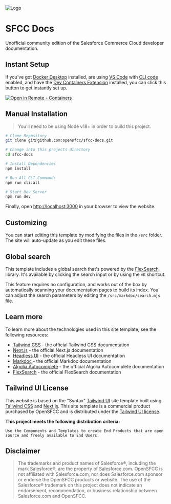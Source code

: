 ![Logo](https://avatars.githubusercontent.com/u/151680118?s=200&v=4 "Logo")

# SFCC Docs

Unofficial community edition of the Salesforce Commerce Cloud developer documentation.

## Instant Setup

If you've got [Docker Desktop](https://www.docker.com/products/docker-desktop/) installed, are using [VS Code](https://code.visualstudio.com) with [CLI code](https://code.visualstudio.com/docs/editor/command-line) enabled, and have the [Dev Containers Extension](https://marketplace.visualstudio.com/items?itemName=ms-vscode-remote.remote-containers) installed, you can click this button to get instantly set up.

[![Open in Remote - Containers](https://img.shields.io/static/v1?style=for-the-badge&label=Remote%20-%20Containers&message=Open&color=blue&logo=visualstudiocode)](https://vscode.dev/redirect?url=vscode://ms-vscode-remote.remote-containers/cloneInVolume?url=git@github.com:opensfcc/sfcc-docs.git)

## Manual Installation

> You'll need to be using Node v18+ in order to build this project.

```bash
# Clone Repository
git clone git@github.com:opensfcc/sfcc-docs.git

# Change into this projects directory
cd sfcc-docs

# Install Dependencies
npm install

# Run All CLI Commands
npm run cli:all

# Start Dev Server
npm run dev
```

Finally, open [http://localhost:3000](http://localhost:3000) in your browser to view the website.

## Customizing

You can start editing this template by modifying the files in the `/src` folder. The site will auto-update as you edit these files.

## Global search

This template includes a global search that's powered by the [FlexSearch](https://github.com/nextapps-de/flexsearch) library. It's available by clicking the search input or by using the `⌘K` shortcut.

This feature requires no configuration, and works out of the box by automatically scanning your documentation pages to build its index. You can adjust the search parameters by editing the `/src/markdoc/search.mjs` file.

## Learn more

To learn more about the technologies used in this site template, see the following resources:

- [Tailwind CSS](https://tailwindcss.com/docs) - the official Tailwind CSS documentation
- [Next.js](https://nextjs.org/docs) - the official Next.js documentation
- [Headless UI](https://headlessui.dev) - the official Headless UI documentation
- [Markdoc](https://markdoc.io) - the official Markdoc documentation
- [Algolia Autocomplete](https://www.algolia.com/doc/ui-libraries/autocomplete/introduction/what-is-autocomplete/) - the official Algolia Autocomplete documentation
- [FlexSearch](https://github.com/nextapps-de/flexsearch) - the official FlexSearch documentation

## Tailwind UI License

This website is based on the "Syntax" [Tailwind UI](https://tailwindui.com) site template built using [Tailwind CSS](https://tailwindcss.com) and [Next.js](https://nextjs.org).
This site template is a commercial product purchased by OpenSFCC and is distributed under the [Tailwind UI license](https://tailwindui.com/license).

**This project meets the following distribution criteria:**

```text
Use the Components and Templates to create End Products that are open source and freely available to End Users.
```

## Disclaimer

> The trademarks and product names of Salesforce®, including the mark Salesforce®, are the property of Salesforce.com. OpenSFCC is not affiliated with Salesforce.com, nor does Salesforce.com sponsor or endorse the OpenSFCC products or website. The use of the Salesforce® trademark on this project does not indicate an endorsement, recommendation, or business relationship between Salesforce.com and OpenSFCC.
